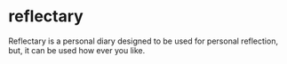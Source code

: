 # reflectary
Reflectary is a personal diary designed to be used for personal reflection, but, it can be used how ever you like.
